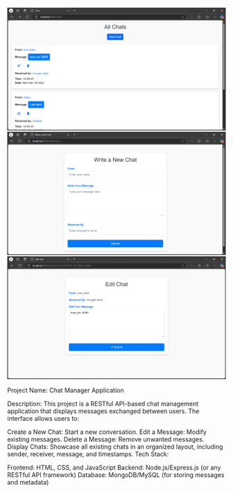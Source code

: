 ![image alt](https://github.com/MrReaper781/Simple-Chat-application/blob/ea2ae14ae9b1b4562cac33a323992c5c7d217918/Screenshot%202025-01-21%20120821.png)
![image alt](https://github.com/MrReaper781/Simple-Chat-application/blob/1164708ce8adb3bafcfac9f664db9deaeaa1fc92/Screenshot%202025-01-21%20120829.png)
![image alt](https://github.com/MrReaper781/Simple-Chat-application/blob/e953adfb7f3d2ffb2789fbe27ce16680967511c7/Screenshot%202025-01-21%20120837.png)

Project Name: Chat Manager Application

Description:
This project is a RESTful API-based chat management application that displays messages exchanged between users. The interface allows users to:

Create a New Chat: Start a new conversation.
Edit a Message: Modify existing messages.
Delete a Message: Remove unwanted messages.
Display Chats: Showcase all existing chats in an organized layout, including sender, receiver, message, and timestamps.
Tech Stack:

Frontend: HTML, CSS, and JavaScript
Backend: Node.js/Express.js (or any RESTful API framework)
Database: MongoDB/MySQL (for storing messages and metadata)
